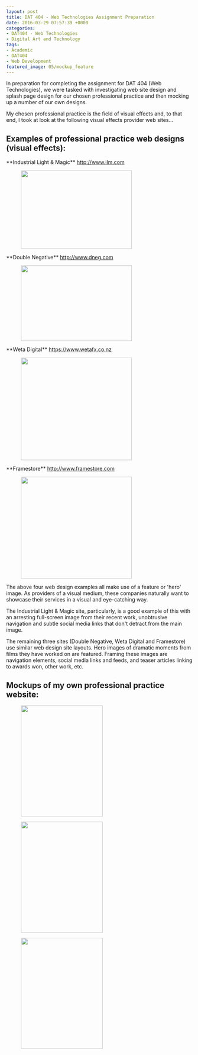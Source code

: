 ```yaml
---
layout: post
title: DAT 404 - Web Technologies Assignment Preparation
date: 2016-03-29 07:57:39 +0000
categories:
- DAT404 - Web Technologies
- Digital Art and Technology
tags:
- Academic
- DAT404
- Web Development
featured_image: 05/mockup_feature
---
```

In preparation for completing the assignment for DAT 404 (Web Technologies), we were tasked with investigating web site design and splash page design for our chosen professional practice and then mocking up a number of our own designs.

My chosen professional practice is the field of visual effects and, to that end, I took at look at the following visual effects provider web sites...

<h2>Examples of professional practice web designs (visual effects):</h2>

<p>**Industrial Light &amp; Magic** <a href="http://www.ilm.com">http://www.ilm.com</a></p>

<figure><a href="https://res.cloudinary.com/circleseven/image/upload/q_auto,f_auto/05/ilm"><img src="https://res.cloudinary.com/circleseven/image/upload/q_auto,f_auto/05/ilm" width="300" height="212" alt="" loading="lazy"></a></figure>

<p>**Double Negative** <a href="http://www.dneg.com">http://www.dneg.com</a></p>

<figure><a href="https://res.cloudinary.com/circleseven/image/upload/q_auto,f_auto/05/dneg"><img src="https://res.cloudinary.com/circleseven/image/upload/q_auto,f_auto/05/dneg" width="300" height="204" alt="" loading="lazy"></a></figure>

<p>**Weta Digital** <a href="https://www.wetafx.co.nz">https://www.wetafx.co.nz</a></p>

<figure><a href="https://res.cloudinary.com/circleseven/image/upload/q_auto,f_auto/05/weta"><img src="https://res.cloudinary.com/circleseven/image/upload/q_auto,f_auto/05/weta" width="300" height="277" alt="" loading="lazy"></a></figure>

<p>**Framestore** <a href="http://www.framestore.com">http://www.framestore.com</a></p>

<figure><a href="https://res.cloudinary.com/circleseven/image/upload/q_auto,f_auto/05/framestore"><img src="https://res.cloudinary.com/circleseven/image/upload/q_auto,f_auto/05/framestore" width="300" height="275" alt="" loading="lazy"></a></figure>

The above four web design examples all make use of a feature or 'hero' image. As providers of a visual medium, these companies naturally want to showcase their services in a visual and eye-catching way.

The Industrial Light &amp; Magic site, particularly, is a good example of this with an arresting full-screen image from their recent work, unobtrusive navigation and subtle social media links that don't detract from the main image.

The remaining three sites (Double Negative, Weta Digital and Framestore) use similar web design site layouts. Hero images of dramatic moments from films they have worked on are featured. Framing these images are navigation elements, social media links and feeds, and teaser articles linking to awards won, other work, etc.

## Mockups of my own professional practice website:

<div class="gallery">

<figure><a href="https://res.cloudinary.com/circleseven/image/upload/q_auto,f_auto/05/mockup_01_25508271853_o"><img src="https://res.cloudinary.com/circleseven/image/upload/q_auto,f_auto/05/mockup_01_25508271853_o" width="221" height="300" alt="" loading="lazy"></a></figure>
<figure><a href="https://res.cloudinary.com/circleseven/image/upload/q_auto,f_auto/05/mockup_02_26044527901_o"><img src="https://res.cloudinary.com/circleseven/image/upload/q_auto,f_auto/05/mockup_02_26044527901_o" width="221" height="300" alt="" loading="lazy"></a></figure>
<figure><a href="https://res.cloudinary.com/circleseven/image/upload/q_auto,f_auto/05/mockup_03_26085912016_o"><img src="https://res.cloudinary.com/circleseven/image/upload/q_auto,f_auto/05/mockup_03_26085912016_o" width="221" height="300" alt="" loading="lazy"></a></figure>

</div>
